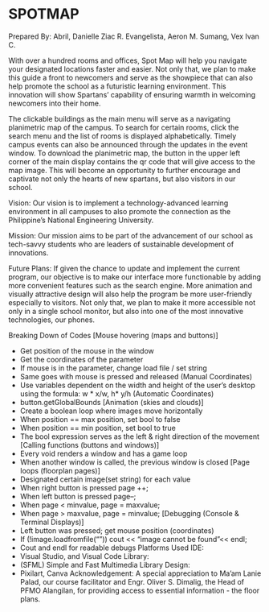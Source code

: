 # SPOTMAP

Prepared By:
Abril, Danielle Ziac R.
Evangelista, Aeron M.
Sumang, Vex Ivan C.


With over a hundred rooms and offices, Spot Map will help you navigate your designated locations faster and easier. Not only that, we plan to make this guide a front to newcomers and serve as the showpiece that can also help promote the school as a futuristic learning environment. This innovation will show Spartans’ capability of ensuring warmth in welcoming newcomers into their home.

The clickable buildings as the main menu will serve as a navigating planimetric map of the campus. To search for certain rooms, click the search menu and the list of rooms is displayed alphabetically. Timely campus events can also be announced through the updates in the event window. To download the planimetric map, the button in the upper left corner of the main display contains the qr code that will give access to the map image. This will become an opportunity to further encourage and captivate not only the hearts of new spartans, but also visitors in our school.

Vision: Our vision is to implement a technology-advanced learning environment in all campuses to also promote the connection as the Philippine’s National
Engineering University.

Mission: Our mission aims to be part of the advancement of our school as tech-savvy students who are leaders of sustainable development of innovations.

Future Plans: If given the chance to update and implement the current program, our objective is to make our interface more functionable by adding more convenient features such as the search engine. More animation and visually attractive design will also help the program be more user-friendly especially to visitors. Not only that, we plan to make it more accessible not only in a single school monitor, but also into one of the most innovative technologies, our phones.

Breaking Down of Codes
[Mouse hovering (maps and buttons)]
- Get position of the mouse in the window
- Get the coordinates of the parameter
- If mouse is in the parameter, change load file / set string
- Same goes with mouse is pressed and released
(Manual Coordinates)
- Use variables dependent on the width and height of the user’s
desktop using the formula: w * x/w, h* y/h (Automatic Coordinates)
- button.getGlobalBounds
[Animation (skies and clouds)]
- Create a boolean loop where images move horizontally
- When position == max position, set bool to false
- When position == min position, set bool to true
- The bool expression serves as the left & right direction of the movement
[Calling functions (buttons and windows)]
- Every void renders a window and has a game loop
- When another window is called, the previous window is closed
[Page loops (floorplan pages)]
- Designated certain image(set string) for each value
- When right button is pressed page ++;
- When left button is pressed page–;
- When page < minvalue, page = maxvalue;
- When page > maxvalue, page = minvalue;
[Debugging (Console & Terminal Displays)]
- Left button was pressed; get mouse position (coordinates)
- If (!image.loadfromfile(“”)) cout << “image cannot be found”<< endl;
- Cout and endl for readable debugs
Platforms Used	IDE:
-	Visual Studio, and Visual Code Library:
-	(SFML) Simple and Fast Multimedia Library Design:
-	Pixilart, Canva
Acknowledgement: A special appreciation to Ma’am Lanie Palad, our course facilitator and Engr. Oliver S. Dimalig, the Head of PFMO Alangilan, for providing access to essential information - the floor plans.

